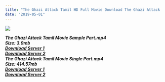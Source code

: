 ```yaml
---
title: "The Ghazi Attack Tamil HD Full Movie Download The Ghazi Attack Tamil HD Movie Download"
date: "2019-05-01"
---
```


![](https://images.moviebuff.com/7727e884-78a5-4bf2-bf82-3ab963913041?w=1000)

**_The Ghazi Attack Tamil Movie Sample Part.mp4_**  
**_Size: 3.9mb_**  
**_[Download Server 1](http://dl1.tamilsrca.xyz/load/2017/The{1d8d357801e2f4b6710faa3d835097c5c618a0f0fcded2c527300dcab25e4b83}20Ghazi{1d8d357801e2f4b6710faa3d835097c5c618a0f0fcded2c527300dcab25e4b83}20Attack/The{1d8d357801e2f4b6710faa3d835097c5c618a0f0fcded2c527300dcab25e4b83}20Ghazi{1d8d357801e2f4b6710faa3d835097c5c618a0f0fcded2c527300dcab25e4b83}20Attack{1d8d357801e2f4b6710faa3d835097c5c618a0f0fcded2c527300dcab25e4b83}20(2017){1d8d357801e2f4b6710faa3d835097c5c618a0f0fcded2c527300dcab25e4b83}20HDRip{1d8d357801e2f4b6710faa3d835097c5c618a0f0fcded2c527300dcab25e4b83}20Sample{1d8d357801e2f4b6710faa3d835097c5c618a0f0fcded2c527300dcab25e4b83}20HD.mp4)_**  
[**_Download Server 2_**](http://dl1.tamilsrca.xyz/load/2017/The{1d8d357801e2f4b6710faa3d835097c5c618a0f0fcded2c527300dcab25e4b83}20Ghazi{1d8d357801e2f4b6710faa3d835097c5c618a0f0fcded2c527300dcab25e4b83}20Attack/The{1d8d357801e2f4b6710faa3d835097c5c618a0f0fcded2c527300dcab25e4b83}20Ghazi{1d8d357801e2f4b6710faa3d835097c5c618a0f0fcded2c527300dcab25e4b83}20Attack{1d8d357801e2f4b6710faa3d835097c5c618a0f0fcded2c527300dcab25e4b83}20(2017){1d8d357801e2f4b6710faa3d835097c5c618a0f0fcded2c527300dcab25e4b83}20HDRip{1d8d357801e2f4b6710faa3d835097c5c618a0f0fcded2c527300dcab25e4b83}20Sample{1d8d357801e2f4b6710faa3d835097c5c618a0f0fcded2c527300dcab25e4b83}20HD.mp4)  
**_The Ghazi Attack Tamil Movie Single Part.mp4_**  
**_Size: 414.57mb_**  
**_[Download Server 1](http://dl2.tamilsrca.xyz/load/2017/The{1d8d357801e2f4b6710faa3d835097c5c618a0f0fcded2c527300dcab25e4b83}20Ghazi{1d8d357801e2f4b6710faa3d835097c5c618a0f0fcded2c527300dcab25e4b83}20Attack/The{1d8d357801e2f4b6710faa3d835097c5c618a0f0fcded2c527300dcab25e4b83}20Ghazi{1d8d357801e2f4b6710faa3d835097c5c618a0f0fcded2c527300dcab25e4b83}20Attack{1d8d357801e2f4b6710faa3d835097c5c618a0f0fcded2c527300dcab25e4b83}20(2017){1d8d357801e2f4b6710faa3d835097c5c618a0f0fcded2c527300dcab25e4b83}20HDRip{1d8d357801e2f4b6710faa3d835097c5c618a0f0fcded2c527300dcab25e4b83}20HD.mp4)_**  
[**_Download Server 2_**](http://dl2.tamilsrca.xyz/load/2017/The{1d8d357801e2f4b6710faa3d835097c5c618a0f0fcded2c527300dcab25e4b83}20Ghazi{1d8d357801e2f4b6710faa3d835097c5c618a0f0fcded2c527300dcab25e4b83}20Attack/The{1d8d357801e2f4b6710faa3d835097c5c618a0f0fcded2c527300dcab25e4b83}20Ghazi{1d8d357801e2f4b6710faa3d835097c5c618a0f0fcded2c527300dcab25e4b83}20Attack{1d8d357801e2f4b6710faa3d835097c5c618a0f0fcded2c527300dcab25e4b83}20(2017){1d8d357801e2f4b6710faa3d835097c5c618a0f0fcded2c527300dcab25e4b83}20HDRip{1d8d357801e2f4b6710faa3d835097c5c618a0f0fcded2c527300dcab25e4b83}20HD.mp4)
